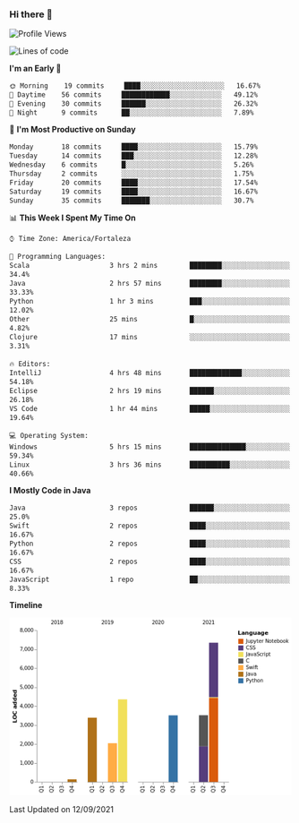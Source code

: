 ### Hi there 👋

<!--
**samuelpsouza/samuelpsouza** is a ✨ _special_ ✨ repository because its `README.md` (this file) appears on your GitHub profile.

Here are some ideas to get you started:

- 🔭 I’m currently working on ...
- 🌱 I’m currently learning ...
- 👯 I’m looking to collaborate on ...
- 🤔 I’m looking for help with ...
- 💬 Ask me about ...
- 📫 How to reach me: ...
- 😄 Pronouns: ...
- ⚡ Fun fact: ...
-->

<!--START_SECTION:waka-->
![Profile Views](http://img.shields.io/badge/Profile%20Views-24-blue)

![Lines of code](https://img.shields.io/badge/From%20Hello%20World%20I%27ve%20Written-24282%20lines%20of%20code-blue)

**I'm an Early 🐤** 

```text
🌞 Morning    19 commits     ████░░░░░░░░░░░░░░░░░░░░░   16.67% 
🌆 Daytime    56 commits     ████████████░░░░░░░░░░░░░   49.12% 
🌃 Evening    30 commits     ██████░░░░░░░░░░░░░░░░░░░   26.32% 
🌙 Night      9 commits      ██░░░░░░░░░░░░░░░░░░░░░░░   7.89%

```
📅 **I'm Most Productive on Sunday** 

```text
Monday       18 commits     ████░░░░░░░░░░░░░░░░░░░░░   15.79% 
Tuesday      14 commits     ███░░░░░░░░░░░░░░░░░░░░░░   12.28% 
Wednesday    6 commits      █░░░░░░░░░░░░░░░░░░░░░░░░   5.26% 
Thursday     2 commits      ░░░░░░░░░░░░░░░░░░░░░░░░░   1.75% 
Friday       20 commits     ████░░░░░░░░░░░░░░░░░░░░░   17.54% 
Saturday     19 commits     ████░░░░░░░░░░░░░░░░░░░░░   16.67% 
Sunday       35 commits     ███████░░░░░░░░░░░░░░░░░░   30.7%

```


📊 **This Week I Spent My Time On** 

```text
⌚︎ Time Zone: America/Fortaleza

💬 Programming Languages: 
Scala                    3 hrs 2 mins        ████████░░░░░░░░░░░░░░░░░   34.4% 
Java                     2 hrs 57 mins       ████████░░░░░░░░░░░░░░░░░   33.33% 
Python                   1 hr 3 mins         ███░░░░░░░░░░░░░░░░░░░░░░   12.02% 
Other                    25 mins             █░░░░░░░░░░░░░░░░░░░░░░░░   4.82% 
Clojure                  17 mins             ░░░░░░░░░░░░░░░░░░░░░░░░░   3.31%

🔥 Editors: 
IntelliJ                 4 hrs 48 mins       █████████████░░░░░░░░░░░░   54.18% 
Eclipse                  2 hrs 19 mins       ██████░░░░░░░░░░░░░░░░░░░   26.18% 
VS Code                  1 hr 44 mins        █████░░░░░░░░░░░░░░░░░░░░   19.64%

💻 Operating System: 
Windows                  5 hrs 15 mins       ██████████████░░░░░░░░░░░   59.34% 
Linux                    3 hrs 36 mins       ██████████░░░░░░░░░░░░░░░   40.66%

```

**I Mostly Code in Java** 

```text
Java                     3 repos             ██████░░░░░░░░░░░░░░░░░░░   25.0% 
Swift                    2 repos             ████░░░░░░░░░░░░░░░░░░░░░   16.67% 
Python                   2 repos             ████░░░░░░░░░░░░░░░░░░░░░   16.67% 
CSS                      2 repos             ████░░░░░░░░░░░░░░░░░░░░░   16.67% 
JavaScript               1 repo              ██░░░░░░░░░░░░░░░░░░░░░░░   8.33%

```


**Timeline**

![Chart not found](https://raw.githubusercontent.com/samuelpsouza/samuelpsouza/main/charts/bar_graph.png) 


 Last Updated on 12/09/2021
<!--END_SECTION:waka-->